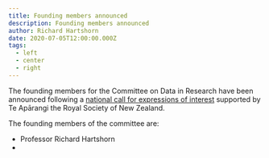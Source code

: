 ```yaml
---
title: Founding members announced
description: Founding members announced
author: Richard Hartshorn
date: 2020-07-05T12:00:00.000Z
tags:
  - left
  - center
  - right
---
```

T﻿he founding members for the Committee on Data in Research have been announced following a [national call for expressions of interest](https://www.royalsociety.org.nz/news/aotearoa-new-zealand-national-committee-on-data-in-research-request-for-expressions-of-interest/) supported by Te Apārangi the Royal Society of New Zealand.

T﻿he founding members of the committee are:

* P﻿rofessor Richard Hartshorn
*
